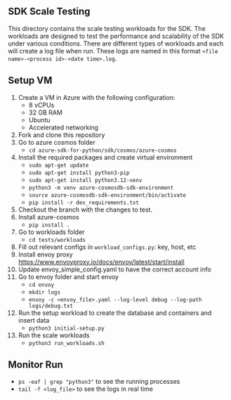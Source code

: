 ## SDK Scale Testing
This directory contains the scale testing workloads for the SDK. The workloads are designed to test the performance 
and scalability of the SDK under various conditions. There are different types of workloads and each will create a log 
file when run. These logs are named in this format `<file name>-<process id>-<date time>.log`. 

## Setup VM
1. Create a VM in Azure with the following configuration:
   - 8 vCPUs
   - 32 GB RAM
   - Ubuntu
   - Accelerated networking
2. Fork and clone this repository
3. Go to azure cosmos folder
   - `cd azure-sdk-for-python/sdk/cosmos/azure-cosmos`
4. Install the required packages and create virtual environment
   - `sudo apt-get update`
   - `sudo apt-get install python3-pip`
   - `sudo apt-get install python3.12-venv`
   - `python3 -m venv azure-cosmosdb-sdk-environment`
   - `source azure-cosmosdb-sdk-environment/bin/activate`
   - `pip install -r dev_requirements.txt`
5. Checkout the branch with the changes to test. 
6. Install azure-cosmos
   - `pip install .`
7. Go to workloads folder
    - `cd tests/workloads`
8. Fill out relevant configs in `workload_configs.py`: key, host, etc
9. Install envoy proxy https://www.envoyproxy.io/docs/envoy/latest/start/install
10. Update envoy_simple_config.yaml to have the correct account info
11. Go to envoy folder and start envoy
    - `cd envoy`
    - `mkdir logs`
    - `envoy -c <envoy_file>.yaml --log-level debug --log-path logs/debug.txt`
12. Run the setup workload to create the database and containers and insert data
    - `python3 initial-setup.py`
13. Run the scale workloads
    - `python3 run_workloads.sh`

## Monitor Run
- `ps -eaf | grep "python3"` to see the running processes
- `tail -f <log_file>` to see the logs in real time 
